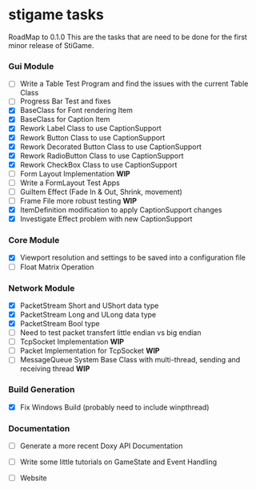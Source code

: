 stigame tasks
=======
RoadMap to 0.1.0
This are the tasks that are need to be done for the first minor release of StiGame.

### Gui Module

- [ ] Write a Table Test Program and find the issues with the current Table Class
- [ ] Progress Bar Test and fixes
- [x] BaseClass for Font rendering Item
- [x] BaseClass for Caption Item
- [x] Rework Label Class to use CaptionSupport
- [x] Rework Button Class to use CaptionSupport
- [x] Rework Decorated Button Class to use CaptionSupport
- [x] Rework RadioButton Class to use CaptionSupport
- [x] Rework CheckBox Class to use CaptionSupport
- [ ] Form Layout Implementation __WIP__
- [ ] Write a FormLayout Test Apps
- [ ] GuiItem Effect (Fade In & Out, Shrink, movement)
- [ ] Frame File more robust testing __WIP__
- [x] ItemDefinition modification to apply CaptionSupport changes
- [x] Investigate Effect problem with new CaptionSupport

### Core Module

- [x] Viewport resolution and settings to be saved into a configuration file
- [ ] Float Matrix Operation

### Network Module

- [x] PacketStream Short and UShort data type
- [x] PacketStream Long and ULong data type
- [x] PacketStream Bool type
- [ ] Need to test packet transfert little endian vs big endian
- [ ] TcpSocket Implementation __WIP__
- [ ] Packet Implementation for TcpSocket __WIP__
- [ ] MessageQueue System Base Class with multi-thread, sending and receiving thread __WIP__

### Build Generation
- [x] Fix Windows Build (probably need to include winpthread)

### Documentation
- [ ] Generate a more recent Doxy API Documentation
- [ ] Write some little tutorials on GameState and Event Handling
- [ ] Website

